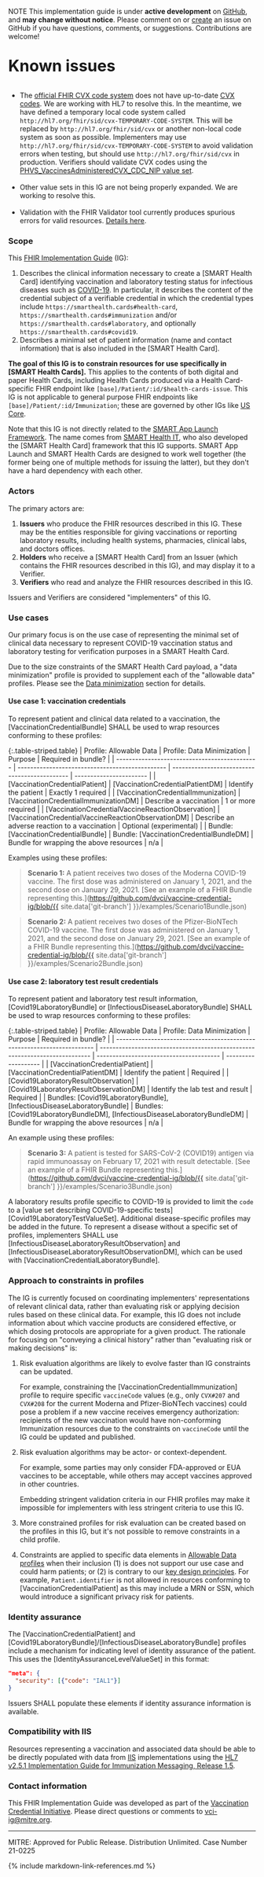 <span class="label label-danger">NOTE</span> This implementation guide is under **active development** on [GitHub](https://github.com/dvci/vaccine-credential-ig/issues), and **may change without notice**. Please comment on or [create](https://github.com/dvci/vaccine-credential-ig/issues/new) an issue on GitHub if you have questions, comments, or suggestions. Contributions are welcome!

<div class="alert alert-info" role="alert" markdown="1">
<p style="font-size: 2rem;"><strong>Known issues</strong></p>

* The [official FHIR CVX code system](https://terminology.hl7.org/2.0.0/CodeSystem-v2-0292.html) does not have up-to-date [CVX codes](https://phinvads.cdc.gov/vads/ViewValueSet.action?id=6F408928-7C62-EB11-819A-005056ABE2F0). We are working with HL7 to resolve this. In the meantime, we have defined a temporary local code system called `http://hl7.org/fhir/sid/cvx-TEMPORARY-CODE-SYSTEM`. This will be replaced by `http://hl7.org/fhir/sid/cvx` or another non-local code system as soon as possible. Implementers may use `http://hl7.org/fhir/sid/cvx-TEMPORARY-CODE-SYSTEM` to avoid validation errors when testing, but should use `http://hl7.org/fhir/sid/cvx` in production. Verifiers should validate CVX codes using the [PHVS_VaccinesAdministeredCVX_CDC_NIP value set](https://phinvads.cdc.gov/vads/ViewValueSet.action?oid=2.16.840.1.114222.4.11.934).<br><br>
* Other value sets in this IG are not being properly expanded. We are working to resolve this.<br><br>
* Validation with the FHIR Validator tool currently produces spurious errors for valid resources. [Details here](conformance.html#validation).

</div>

### Scope

This [FHIR Implementation Guide](https://www.hl7.org/fhir/implementationguide.html) (IG):

1. Describes the clinical information necessary to create a [SMART Health Card] identifying vaccination and laboratory testing status for infectious diseases such as [COVID-19](https://www.cdc.gov/coronavirus/2019-ncov/index.html). In particular, it describes the content of the credential subject of a verifiable credential in which the credential types include `https://smarthealth.cards#health-card`, `https://smarthealth.cards#immunization` and/or `https://smarthealth.cards#laboratory`, and optionally `https://smarthealth.cards#covid19`.
2. Describes a minimal set of patient information (name and contact information) that is also included in the [SMART Health Card].

**The goal of this IG is to constrain resources for use specifically in [SMART Health Cards].** This applies to the contents of both digital and paper Health Cards, including Health Cards produced via a Health Card-specific FHIR endpoint like `[base]/Patient/:id/$health-cards-issue`. This IG is not applicable to general purpose FHIR endpoints like `[base]/Patient/:id/Immunization`; these are governed by other IGs like [US Core](https://www.hl7.org/fhir/us/core/StructureDefinition-us-core-immunization.html).

Note that this IG is not directly related to the [SMART App Launch Framework](http://www.hl7.org/fhir/smart-app-launch/). The name comes from [SMART Health IT](https://smarthealthit.org/), who also developed the [SMART Health Card] framework that this IG supports. SMART App Launch and SMART Health Cards are designed to work well together (the former being one of multiple methods for issuing the latter), but they don't have a hard dependency with each other.

### Actors

The primary actors are:

1. **Issuers** who produce the FHIR resources described in this IG. These may be the entities responsible for giving vaccinations or reporting laboratory results, including health systems, pharmacies, clinical labs, and doctors offices.
1. **Holders** who receive a [SMART Health Card] from an Issuer (which contains the FHIR resources described in this IG), and may display it to a Verifier.
1. **Verifiers** who read and analyze the FHIR resources described in this IG.

Issuers and Verifiers are considered "implementers" of this IG.

### Use cases

Our primary focus is on the use case of representing the minimal set of clinical data necessary to represent COVID-19 vaccination status and laboratory testing for verification purposes in a SMART Health Card.

Due to the size constraints of the SMART Health Card payload, a "data minimization" profile is provided to supplement each of the "allowable data" profiles. Please see the [Data minimization](conformance.html#data-minimization) section for details.

#### Use case 1: vaccination credentials

To represent patient and clinical data related to a vaccination, the [VaccinationCredentialBundle] SHALL be used to wrap resources conforming to these profiles:

{:.table-striped.table}
| Profile: Allowable Data                       | Profile: Data Minimization                      | Purpose                                       | Required in bundle?     |
| --------------------------------------------- | ----------------------------------------------- | --------------------------------------------- | ----------------------- |
| [VaccinationCredentialPatient]                    | [VaccinationCredentialPatientDM]                    | Identify the patient                          | Exactly 1 required      |
| [VaccinationCredentialImmunization]               | [VaccinationCredentialImmunizationDM]               | Describe a vaccination                        | 1 or more required      |
| [VaccinationCredentialVaccineReactionObservation] | [VaccinationCredentialVaccineReactionObservationDM] | Describe an adverse reaction to a vaccination | Optional (experimental) |
| Bundle: [VaccinationCredentialBundle]             | Bundle: [VaccinationCredentialBundleDM]             | Bundle for wrapping the above resources       | n/a                     |

Examples using these profiles:

> **Scenario 1:** A patient receives two doses of the Moderna COVID-19 vaccine. The first dose was administered on January 1, 2021, and the second dose on January 29, 2021. [See an example of a FHIR Bundle representing this.](https://github.com/dvci/vaccine-credential-ig/blob/{{ site.data['git-branch'] }}/examples/Scenario1Bundle.json)

> **Scenario 2:** A patient receives two doses of the Pfizer-BioNTech COVID-19 vaccine. The first dose was administered on January 1, 2021, and the second dose on January 29, 2021. [See an example of a FHIR Bundle representing this.](https://github.com/dvci/vaccine-credential-ig/blob/{{ site.data['git-branch'] }}/examples/Scenario2Bundle.json)


#### Use case 2: laboratory test result credentials

To represent patient and laboratory test result information, [Covid19LaboratoryBundle] or [InfectiousDiseaseLaboratoryBundle] SHALL be used to wrap resources conforming to these profiles:

{:.table-striped.table}
| Profile: Allowable Data                                                 | Profile: Data Minimization                                                  | Purpose                                 | Required in bundle? |
| ----------------------------------------------------------------------- | --------------------------------------------------------------------------- | --------------------------------------- | ------------------- |
| [VaccinationCredentialPatient]                                              | [VaccinationCredentialPatientDM]                                                | Identify the patient                    | Required            |
| [Covid19LaboratoryResultObservation]                                    | [Covid19LaboratoryResultObservationDM]                                      | Identify the lab test and result        | Required            |
| Bundles: [Covid19LaboratoryBundle], [InfectiousDiseaseLaboratoryBundle] | Bundles: [Covid19LaboratoryBundleDM], [InfectiousDiseaseLaboratoryBundleDM] | Bundle for wrapping the above resources | n/a                 |

An example using these profiles:

> **Scenario 3:** A patient is tested for SARS-CoV-2 (COVID19) antigen via rapid immunoassay on February 17, 2021 with result detectable. [See an example of a FHIR Bundle representing this.](https://github.com/dvci/vaccine-credential-ig/blob/{{ site.data['git-branch'] }}/examples/Scenario3Bundle.json)

A laboratory results profile specific to COVID-19 is provided to limit the `code` to a [value set describing COVID-19-specific tests][Covid19LaboratoryTestValueSet]. Additional disease-specific profiles may be added in the future. To represent a disease without a specific set of profiles, implementers SHALL use [InfectiousDiseaseLaboratoryResultObservation] and [InfectiousDiseaseLaboratoryResultObservationDM], which can be used with [VaccinationCredentialLaboratoryBundle].

### Approach to constraints in profiles

The IG is currently focused on coordinating implementers' representations of relevant clinical data, rather than evaluating risk or applying decision rules based on these clinical data. For example, this IG does not include information about which vaccine products are considered effective, or which dosing protocols are appropriate for a given product. The rationale for focusing on "conveying a clinical history" rather than "evaluating risk or making decisions" is:

1. Risk evaluation algorithms are likely to evolve faster than IG constraints can be updated.

    For example, constraining the [VaccinationCredentialImmunization] profile to require specific `vaccineCode` values (e.g., only `CVX#207` and `CVX#208` for the current Moderna and Pfizer-BioNTech vaccines) could pose a problem if a new vaccine receives emergency authorization: recipients of the new vaccination would have non-conforming Immunization resources due to the constraints on `vaccineCode` until the IG could be updated and published.

1. Risk evaluation algorithms may be actor- or context-dependent.

    For example, some parties may only consider FDA-approved or EUA vaccines to be acceptable, while others may accept vaccines approved in other countries.

    Embedding stringent validation criteria in our FHIR profiles may make it impossible for implementers with less stringent criteria to use this IG.

1. More constrained profiles for risk evaluation can be created based on the profiles in this IG, but it's not possible to remove constraints in a child profile.

1. Constraints are applied to specific data elements in [Allowable Data profiles](conformance.html#data-minimization) when their inclusion (1) is does not support our use case and could harm patients; or (2) is contrary to our [key design principles](https://vci.org/about#key-principles). For example, `Patient.identifier` is not allowed in resources conforming to [VaccinationCredentialPatient] as this may include a MRN or SSN, which would introduce a significant privacy risk for patients.

### Identity assurance

The [VaccinationCredentialPatient] and [Covid19LaboratoryBundle]/[InfectiousDiseaseLaboratoryBundle] profiles include a mechanism for indicating level of identity assurance of the patient. This uses the [IdentityAssuranceLevelValueSet] in this format:

```json
"meta": {
  "security": [{"code": "IAL1"}]
}
```

Issuers SHALL populate these elements if identity assurance information is available.

### Compatibility with IIS

Resources representing a vaccination and associated data should be able to be directly populated with data from [IIS](https://www.cdc.gov/vaccines/programs/iis/index.html) implementations using the [HL7 v2.5.1 Implementation Guide for Immunization Messaging, Release 1.5](https://repository.immregistries.org/resource/hl7-version-2-5-1-implementation-guide-for-immunization-messaging-release-1-5-1/).

<!--
### Supplemental data dictionary

There is an [Excel data dictionary](data-dictionary/data_dictionary.xlsx) available here. This presents the IG's content in a format that may be more accessible than the default FHIR artifact pages. The Data Dictionary is a Excel spreadsheet that lists data elements and some details about them. If there is a discrepancy between the Data Dictionary and the FHIR artifacts, the FHIR artifacts are taken as the source of truth.

-->

### Contact information

This FHIR Implementation Guide was developed as part of the [Vaccination Credential Initiative](https://vci.org). Please direct questions or comments to [vci-ig@mitre.org](mailto:vci-ig@mitre.org).

----

MITRE: Approved for Public Release. Distribution Unlimited. Case Number 21-0225

{% include markdown-link-references.md %}

<script>
// Move Markdown TOC below alert box for cosmetics
var ref = document.querySelector('div.alert');
var el = document.querySelector('div.markdown-toc');
ref.parentNode.insertBefore(el, ref.nextSibling);
</script>
